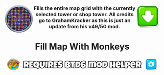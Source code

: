 <h1 align="center">
<a href="https://github.com/Myself-Bloons/Fill_Map_With_Monkeys/releases/latest/download/FillMapWithMonkeys.dll">
    <img align="left" alt="Icon" height="90" src="Icon.png">
    <img align="right" alt="Download" height="75" src="https://raw.githubusercontent.com/gurrenm3/BTD-Mod-Helper/master/BloonsTD6%20Mod%20Helper/Resources/DownloadBtn.png">
</a>

</h1>
<h3 align="center">Fills the entire map grid with the currently selected tower or shop tower. All credits go to GrahamKracker as this is just an update from his v49/50 mod.</h3>
<h1 align="center">Fill Map With Monkeys</h1>


[![Requires BTD6 Mod Helper](https://raw.githubusercontent.com/gurrenm3/BTD-Mod-Helper/master/banner.png)](https://github.com/gurrenm3/BTD-Mod-Helper#readme)

